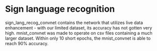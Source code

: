 # Sign language recognition
sign_lang_recog_convnet contains the network that utilizes live data enhancement - with our limited dataset, its accuracy has not gotten very high. mnist_convnet was made to operate on csv files containing a much larger dataset. Within only 10 short epochs, the mnist_convnet is able to reach 90% accuracy.
